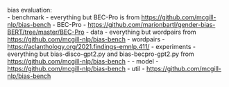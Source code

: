 bias evaluation:    
    - benchmark - everything but BEC-Pro is from https://github.com/mcgill-nlp/bias-bench
        - BEC-Pro - https://github.com/marionbartl/gender-bias-BERT/tree/master/BEC-Pro
    - data - everything but wordpairs from https://github.com/mcgill-nlp/bias-bench
        - wordpairs - https://aclanthology.org/2021.findings-emnlp.411/
    - experiments - everything but bias-disco-gpt2.py and bias-becpro-gpt2.py from https://github.com/mcgill-nlp/bias-bench
        - 
    - model - https://github.com/mcgill-nlp/bias-bench
    - util - https://github.com/mcgill-nlp/bias-bench
    
